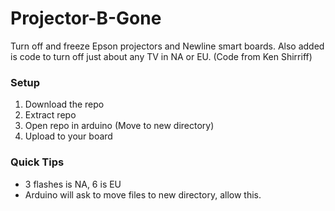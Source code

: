# Projector-B-Gone
Turn off and freeze Epson projectors and Newline smart boards. Also added is code to turn off just about any TV in NA or EU. (Code from Ken Shirriff)
### Setup
1. Download the repo
2. Extract repo
3. Open repo in arduino (Move to new directory)
4. Upload to your board
### Quick Tips
* 3 flashes is NA, 6 is EU
* Arduino will ask to move files to new directory, allow this.
